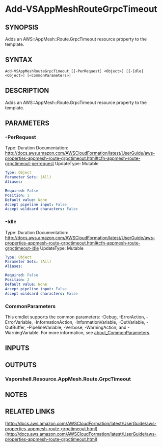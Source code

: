 # Add-VSAppMeshRouteGrpcTimeout

## SYNOPSIS
Adds an AWS::AppMesh::Route.GrpcTimeout resource property to the template.

## SYNTAX

```
Add-VSAppMeshRouteGrpcTimeout [[-PerRequest] <Object>] [[-Idle] <Object>] [<CommonParameters>]
```

## DESCRIPTION
Adds an AWS::AppMesh::Route.GrpcTimeout resource property to the template.

## PARAMETERS

### -PerRequest
Type: Duration
Documentation: http://docs.aws.amazon.com/AWSCloudFormation/latest/UserGuide/aws-properties-appmesh-route-grpctimeout.html#cfn-appmesh-route-grpctimeout-perrequest
UpdateType: Mutable

```yaml
Type: Object
Parameter Sets: (All)
Aliases:

Required: False
Position: 1
Default value: None
Accept pipeline input: False
Accept wildcard characters: False
```

### -Idle
Type: Duration
Documentation: http://docs.aws.amazon.com/AWSCloudFormation/latest/UserGuide/aws-properties-appmesh-route-grpctimeout.html#cfn-appmesh-route-grpctimeout-idle
UpdateType: Mutable

```yaml
Type: Object
Parameter Sets: (All)
Aliases:

Required: False
Position: 2
Default value: None
Accept pipeline input: False
Accept wildcard characters: False
```

### CommonParameters
This cmdlet supports the common parameters: -Debug, -ErrorAction, -ErrorVariable, -InformationAction, -InformationVariable, -OutVariable, -OutBuffer, -PipelineVariable, -Verbose, -WarningAction, and -WarningVariable. For more information, see [about_CommonParameters](http://go.microsoft.com/fwlink/?LinkID=113216).

## INPUTS

## OUTPUTS

### Vaporshell.Resource.AppMesh.Route.GrpcTimeout
## NOTES

## RELATED LINKS

[http://docs.aws.amazon.com/AWSCloudFormation/latest/UserGuide/aws-properties-appmesh-route-grpctimeout.html](http://docs.aws.amazon.com/AWSCloudFormation/latest/UserGuide/aws-properties-appmesh-route-grpctimeout.html)

